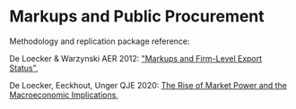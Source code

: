 # Markups and Public Procurement

Methodology and replication package reference: 

De Loecker & Warzynski AER 2012: ["Markups and Firm-Level Export Status"](https://www.aeaweb.org/articles?id=10.1257/aer.102.6.2437), 

De Loecker, Eeckhout, Unger QJE 2020: [The Rise of Market Power and the Macroeconomic Implications](https://academic.oup.com/qje/article/135/2/561/5714769?login=true), 
    




